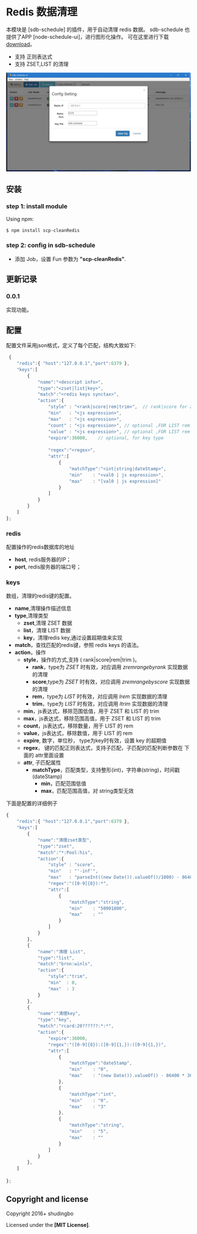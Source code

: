 # Redis 数据清理
本模块是 [sdb-schedule] 的插件，用于自动清理 redis 数据。 sdb-schedule 也提供了APP [node-schedule-ui]，进行图形化操作。
可在这里进行下载 [download]。
- 支持 正则表达式
- 支持 ZSET,LIST 的清理

![Setting][idSet]


## 安装

### step 1: install module
Using npm:

    $ npm install scp-cleanRedis

### step 2: config in sdb-schedule

- 添加 Job，设置 Fun 参数为 **"scp-cleanRedis"**.


## 更新记录
### 0.0.1
实现功能。

## 配置 
  配置文件采用json格式，定义了每个匹配，结构大致如下:

```javascript
 {
	"redis":{ "host":"127.0.0.1","port":6379 },
	"keys":[
		{
			"name":"<descript info>",
			"type":"<zset|list|key>",
			"match":"<redis keys synctax>",
			"action":{
				"style" : "<rank|score|rem|trim>",  // rank|score for ZSET;rem|trim for LIST
				"min"   : "<js expression>",
				"max"   : "<js expression>",
				"count" : "<js expression>", // optional ,FOR LIST rem
				"value" : "<js expression>", // optional ,FOR LIST rem
				"expire":36000,    // optional, for key type

				"regex":"<regex>",
				"attr":[
					{
						"matchType":"<int|string|dateStamp>",
						"min"    : "<val0 | js expression>",
						"max"    : "[val0 | js expression]"
					}
				]
			}
		}
	]
};

```

### redis
配置操作的redis数据库的地址
- **host**, redis服务器的IP；
- **port**, redis服务器的端口号；

### keys
数组，清理的redis键的配置。

* **name**,清理操作描述信息
* **type**,清理类型
	- **zset**,清理 ZSET 数据
	- **list**，清理 LIST 数据
	- **key**，清理redis key,通过设置超期值来实现
* **match**，查找匹配的redis键，参照 redis keys 的语法。
* **action**，操作
	- **style**，操作的方式,支持 ( rank|score|rem|trim )。
		- **rank**，type为 *ZSET* 时有效，对应调用 *zremrangebyrank* 实现数据的清理
		- **score**,type为 *ZSET* 时有效，对应调用 *zremrangebyscore* 实现数据的清理
		- **rem**，type为 *LIST* 时有效，对应调用 *lrem* 实现数据的清理
		- **trim**，type为 *LIST* 时有效，对应调用 *ltrim* 实现数据的清理
	- **min**，js表达式，移除范围低值，用于 ZSET 和 LIST 的 trim
	- **max**，js表达式，移除范围高值，用于 ZSET 和 LIST 的 trim
	- **count**，js表达式，移除数量，用于 LIST 的 rem
	- **value**，js表达式，移除数值，用于 LIST 的 rem
	- **expire**, 数字，单位秒， type为key时有效，设置 key 的超期值
	- **regex**， 键的匹配正则表达式，支持子匹配，子匹配的匹配判断参数在 下面的 attr里面设置
    - **attr**, 子匹配属性
		- **matchType**，匹配类型，支持整形(int)，字符串(string)，时间戳(dateStamp)
			- **min**，匹配范围低值
			- **max**，匹配范围高值，对 string类型无效


下面是配置的详细例子

```javascript
{
	"redis":{ "host":"127.0.0.1","port":6379 },
	"keys":[
		{
			"name":"清理zset类型",
			"type":"zset",
			"match":"*:Pool:his",
			"action":{
				"style" : "score",
				"min"   : "'-inf'",
				"max"   : "parseInt((new Date()).valueOf()/1000) - 86400 * 30",
				"regex":"([0-9]{8}):*",
				"attr":[
					{
						"matchType":"string",
						"min"    : "50901800",
						"max"    : ""
					}
				]
			}
		},
		{
			"name":"清理 List",
			"type":"list",
			"match":"brnn:winls",
			"action":{
				"style":"trim",
				"min"  : 0,
				"max"  : 3
			}
		},
		{
			"name":"清理key",
			"type":"key",
			"match":"rcard:20??????:*:*",
			"action":{
				"expire":36000,
				"regex":"([0-9]{8}):([0-9]{1,}):([0-9]{1,})",
				"attr":[
					{
						"matchType":"dateStamp",
						"min"    : "0",
						"max"    : "(new Date()).valueOf() - 86400 * 30000"
					},
					{
						"matchType":"int",
						"min"    : "0",
						"max"    : "3"
					},
					{
						"matchType":"string",
						"min"    : "5",
						"max"    : ""
					}
				]
			}
		},
	]

};
```


## Copyright and license

Copyright 2016+ shudingbo

Licensed under the **[MIT License]**.

[node-schedule]: https://github.com/node-schedule/node-schedule
[node-redis]:https://github.com/NodeRedis/node_redis
[cron-parser]: https://github.com/harrisiirak/cron-parser
[sdb-schedule-ui]: https://github.com/shudingbo/sdb-schedule-ui
[download]: https://github.com/shudingbo/sdb-public/blob/master/sdb-schedule-ui/sdb-schedule-ui.7z
[idMain]: https://github.com/shudingbo/sdb-public/blob/master/sdb-schedule-ui/main.jpg  "Main"
[idSet]: https://github.com/shudingbo/sdb-public/blob/master/sdb-schedule-ui/setting.jpg  "Setting"